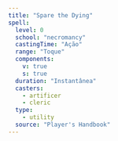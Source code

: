 ```yaml
---
title: "Spare the Dying"
spell:
  level: 0
  school: "necromancy"
  castingTime: "Ação"
  range: "Toque"
  components:
    v: true
    s: true
  duration: "Instantânea"
  casters:
    - artificer
    - cleric
  type:
    - utility
  source: "Player's Handbook"
---
```

